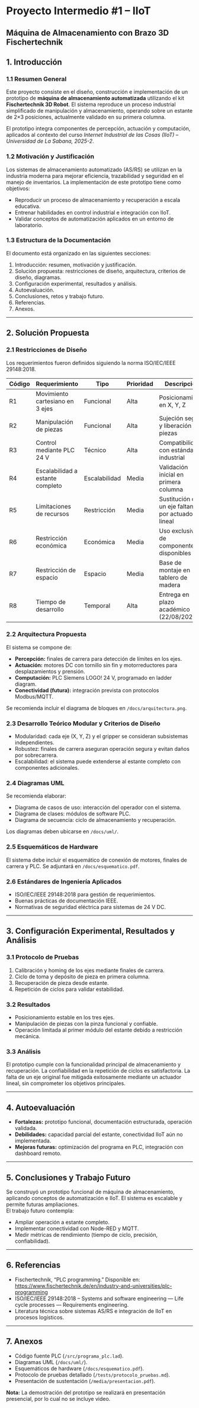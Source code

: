 # Proyecto Intermedio #1 – IIoT  
## Máquina de Almacenamiento con Brazo 3D Fischertechnik

## 1. Introducción

### 1.1 Resumen General
Este proyecto consiste en el diseño, construcción e implementación de un prototipo de **máquina de almacenamiento automatizada** utilizando el kit **Fischertechnik 3D Robot**. El sistema reproduce un proceso industrial simplificado de manipulación y almacenamiento, operando sobre un estante de 2×3 posiciones, actualmente validado en su primera columna.

El prototipo integra componentes de percepción, actuación y computación, aplicados al contexto del curso *Internet Industrial de las Cosas (IIoT) – Universidad de La Sabana, 2025-2*.

### 1.2 Motivación y Justificación
Los sistemas de almacenamiento automatizado (AS/RS) se utilizan en la industria moderna para mejorar eficiencia, trazabilidad y seguridad en el manejo de inventarios. La implementación de este prototipo tiene como objetivos:
- Reproducir un proceso de almacenamiento y recuperación a escala educativa.  
- Entrenar habilidades en control industrial e integración con IIoT.  
- Validar conceptos de automatización aplicados en un entorno de laboratorio.

### 1.3 Estructura de la Documentación
El documento está organizado en las siguientes secciones:  
1. Introducción: resumen, motivación y justificación.  
2. Solución propuesta: restricciones de diseño, arquitectura, criterios de diseño, diagramas.  
3. Configuración experimental, resultados y análisis.  
4. Autoevaluación.  
5. Conclusiones, retos y trabajo futuro.  
6. Referencias.  
7. Anexos.  

---

## 2. Solución Propuesta

### 2.1 Restricciones de Diseño
Los requerimientos fueron definidos siguiendo la norma ISO/IEC/IEEE 29148:2018.  

| Código | Requerimiento | Tipo | Prioridad | Descripción | Justificación |
|--------|---------------|------|-----------|-------------|---------------|
| R1 | Movimiento cartesiano en 3 ejes | Funcional | Alta | Posicionamiento en X, Y, Z | Requisito esencial del proceso |
| R2 | Manipulación de piezas | Funcional | Alta | Sujeción segura y liberación de piezas | Necesidad de almacenamiento confiable |
| R3 | Control mediante PLC 24 V | Técnico | Alta | Compatibilidad con estándar industrial | Formación orientada a industria 4.0 |
| R4 | Escalabilidad a estante completo | Escalabilidad | Media | Validación inicial en primera columna | Puede ampliarse con repuestos |
| R5 | Limitaciones de recursos | Restricción | Media | Sustitución de un eje faltante por actuador lineal | Asegura viabilidad del prototipo |
| R6 | Restricción económica | Económica | Media | Uso exclusivo de componentes disponibles | Restricción de presupuesto |
| R7 | Restricción de espacio | Espacio | Media | Base de montaje en tablero de madera | Condiciona el volumen de trabajo |
| R8 | Tiempo de desarrollo | Temporal | Alta | Entrega en plazo académico (22/08/2025) | Condiciona el alcance de la solución |

### 2.2 Arquitectura Propuesta
El sistema se compone de:
- **Percepción:** finales de carrera para detección de límites en los ejes.  
- **Actuación:** motores DC con tornillo sin fin y motorreductores para desplazamientos y prensión.  
- **Computación:** PLC Siemens LOGO! 24 V, programado en ladder diagram.  
- **Conectividad (futura):** integración prevista con protocolos Modbus/MQTT.  

Se recomienda incluir el diagrama de bloques en `/docs/arquitectura.png`.

### 2.3 Desarrollo Teórico Modular y Criterios de Diseño
- Modularidad: cada eje (X, Y, Z) y el gripper se consideran subsistemas independientes.  
- Robustez: finales de carrera aseguran operación segura y evitan daños por sobrecarrera.  
- Escalabilidad: el sistema puede extenderse al estante completo con componentes adicionales.  

### 2.4 Diagramas UML
Se recomienda elaborar:  
- Diagrama de casos de uso: interacción del operador con el sistema.  
- Diagrama de clases: módulos de software PLC.  
- Diagrama de secuencia: ciclo de almacenamiento y recuperación.  

Los diagramas deben ubicarse en `/docs/uml/`.

### 2.5 Esquemáticos de Hardware
El sistema debe incluir el esquemático de conexión de motores, finales de carrera y PLC. Se adjuntará en `/docs/esquematico.pdf`.

### 2.6 Estándares de Ingeniería Aplicados
- ISO/IEC/IEEE 29148:2018 para gestión de requerimientos.  
- Buenas prácticas de documentación IEEE.  
- Normativas de seguridad eléctrica para sistemas de 24 V DC.  

---

## 3. Configuración Experimental, Resultados y Análisis

### 3.1 Protocolo de Pruebas
1. Calibración y homing de los ejes mediante finales de carrera.  
2. Ciclo de toma y depósito de pieza en primera columna.  
3. Recuperación de pieza desde estante.  
4. Repetición de ciclos para validar estabilidad.  

### 3.2 Resultados
- Posicionamiento estable en los tres ejes.  
- Manipulación de piezas con la pinza funcional y confiable.  
- Operación limitada al primer módulo del estante debido a restricción mecánica.  

### 3.3 Análisis
El prototipo cumple con la funcionalidad principal de almacenamiento y recuperación. La confiabilidad en la repetición de ciclos es satisfactoria. La falta de un eje original fue mitigada exitosamente mediante un actuador lineal, sin comprometer los objetivos principales.

---

## 4. Autoevaluación
- **Fortalezas:** prototipo funcional, documentación estructurada, operación validada.  
- **Debilidades:** capacidad parcial del estante, conectividad IIoT aún no implementada.  
- **Mejoras futuras:** optimización del programa en PLC, integración con dashboard remoto.  

---

## 5. Conclusiones y Trabajo Futuro
Se construyó un prototipo funcional de máquina de almacenamiento, aplicando conceptos de automatización e IIoT. El sistema es escalable y permite futuras ampliaciones.  
El trabajo futuro contempla:  
- Ampliar operación a estante completo.  
- Implementar conectividad con Node-RED y MQTT.  
- Medir métricas de rendimiento (tiempo de ciclo, precisión, confiabilidad).  

---

## 6. Referencias
- Fischertechnik, “PLC programming.” Disponible en: https://www.fischertechnik.de/en/industry-and-universities/plc-programming  
- ISO/IEC/IEEE 29148:2018 – Systems and software engineering — Life cycle processes — Requirements engineering.  
- Literatura técnica sobre sistemas AS/RS e integración de IIoT en procesos logísticos.  

---

## 7. Anexos
- Código fuente PLC (`/src/programa_plc.lad`).  
- Diagramas UML (`/docs/uml/`).  
- Esquemáticos de hardware (`/docs/esquematico.pdf`).  
- Protocolo de pruebas detallado (`/tests/protocolo_pruebas.md`).  
- Presentación de sustentación (`/media/presentacion.pdf`).  

**Nota:** La demostración del prototipo se realizará en presentación presencial, por lo cual no se incluye video.
